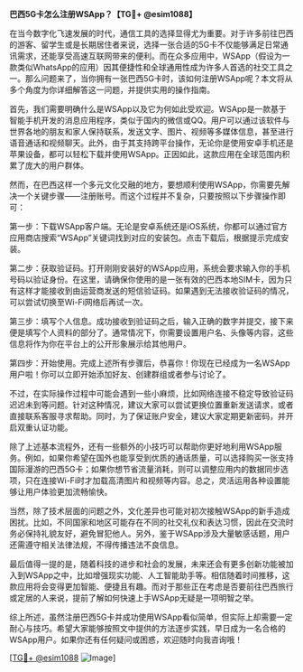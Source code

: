 **巴西5G卡怎么注册WSApp？【TG💪+ @esim1088】**

在当今数字化飞速发展的时代，通信工具的选择显得尤为重要。对于许多前往巴西的游客、留学生或是长期居住者来说，选择一张合适的5G卡不仅能够满足日常通讯需求，还能享受高速互联网带来的便利。而在众多应用中，WSApp（假设为一款类似WhatsApp的应用）因其便捷性和全球通用性成为许多人首选的社交工具之一。那么问题来了，当你拥有一张巴西5G卡时，该如何注册WSApp呢？本文将从多个角度为你详细解答这一问题，并提供实用的操作指南。

首先，我们需要明确什么是WSApp以及它为何如此受欢迎。WSApp是一款基于智能手机开发的消息应用程序，类似于国内的微信或QQ。用户可以通过该软件与世界各地的朋友和家人保持联系，发送文字、图片、视频等多媒体信息，甚至进行语音通话和视频聊天。此外，由于其支持跨平台操作，无论你是使用安卓手机还是苹果设备，都可以轻松下载并使用WSApp。正因如此，这款应用在全球范围内积累了庞大的用户群体。

然而，在巴西这样一个多元文化交融的地方，要想顺利使用WSApp，你需要先解决一个关键步骤——注册账号。而这个过程并不复杂，只要按照以下步骤操作即可：

第一步：下载WSApp客户端。无论是安卓系统还是iOS系统，你都可以通过官方应用商店搜索“WSApp”关键词找到对应的安装包。点击下载后，根据提示完成安装。

第二步：获取验证码。打开刚刚安装好的WSApp应用，系统会要求输入你的手机号码以验证身份。在这里，请确保你使用的是一张有效的巴西本地SIM卡，因为只有这样才能接收到由运营商发送的短信验证码。如果遇到无法接收验证码的情况，可以尝试切换至Wi-Fi网络后再试一次。

第三步：填写个人信息。成功接收到验证码之后，输入正确的数字并提交，接下来便是填写个人资料的部分了。通常情况下，你需要设置用户名、头像等内容，这些信息将作为你在平台上的公开形象展示给其他用户。

第四步：开始使用。完成上述所有步骤后，恭喜你！你现在已经成为一名WSApp用户啦！你可以立即开始添加好友、创建群组或者参与讨论了。

不过，在实际操作过程中可能会遇到一些小麻烦，比如网络连接不稳定导致验证码迟迟未到等问题。针对这种情况，建议大家可以尝试更换位置重新发送请求，或者直接联系客服寻求帮助。同时，为了保证账户安全，建议大家定期更新密码，并开启双重认证功能。

除了上述基本流程外，还有一些额外的小技巧可以帮助你更好地利用WSApp服务。例如，如果你希望在国外也能享受到优质的通话质量，可以选择购买一张支持国际漫游的巴西5G卡；如果你想节省流量消耗，则可以调整应用内的数据同步选项，只在连接Wi-Fi时才加载高清图片和视频等内容。总之，灵活运用各种设置能够让用户体验更加流畅愉快。

当然，除了技术层面的问题之外，文化差异也可能对初次接触WSApp的新手造成困扰。比如，不同国家和地区可能存在不同的社交礼仪和表达习惯，因此在交流时务必保持礼貌友好，避免冒犯他人。另外，鉴于WSApp涉及大量敏感话题，用户还需遵守相关法律法规，不得传播违法不良信息。

最后值得一提的是，随着科技的进步和社会的发展，未来还会有更多创新功能被加入到WSApp之中，比如增强现实功能、人工智能助手等。相信随着时间推移，这款应用将会变得更加智能、便捷且有趣。而对于那些正在考虑是否要前往巴西旅行或定居的人来说，提前了解如何快速上手WSApp无疑是一项明智之举。

综上所述，虽然注册巴西5G卡并成功使用WSApp看似简单，但实际上却需要一定耐心与技巧。希望大家能够按照文中提供的方法逐步实践，早日成为一名合格的WSApp用户。如果你还有任何疑问或困惑，欢迎随时向我咨询哦！

[[TG💪+ @esim1088](https://t.me/s/esim1088) ![Image](https://i.postimg.cc/4NQfJmqS/Snipaste-2025-05-13-00-14-12.png)]